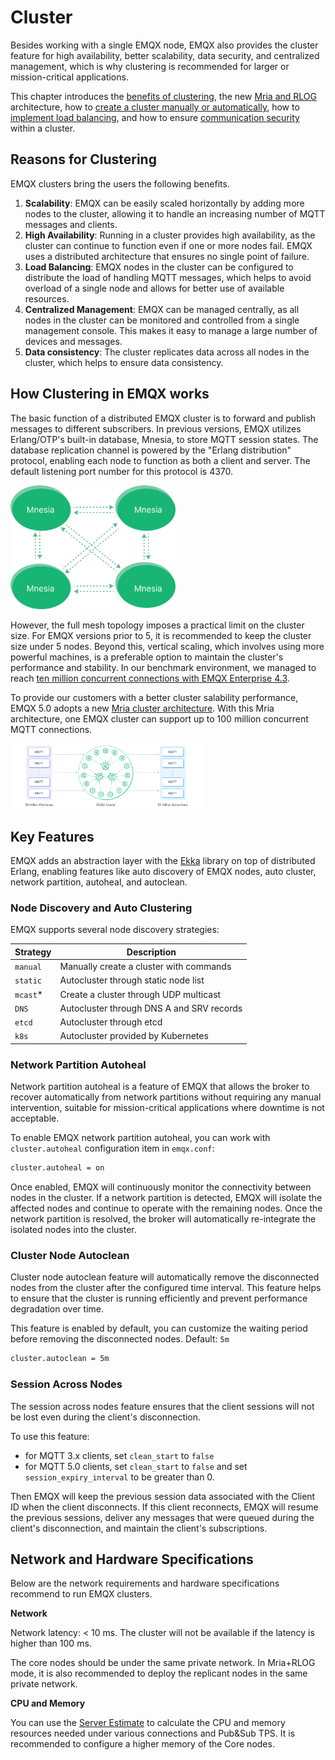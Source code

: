 # Cluster

Besides working with a single EMQX node, EMQX also provides the cluster feature for high availability, better scalability, data security, and centralized management, which is why clustering is recommended for larger or mission-critical applications. 

This chapter introduces the [benefits of clustering](#reasons-for-clustering), the new  [Mria and RLOG](./mria-introduction.md) architecture, how to [create a cluster manually or automatically](./create-cluster.md), how to [implement load balancing](./lb.md), and how to ensure [communication security](./security.md) within a cluster. 

## Reasons for Clustering

EMQX clusters bring the users the following benefits.

1. **Scalability**: EMQX can be easily scaled horizontally by adding more nodes to the cluster, allowing it to handle an increasing number of MQTT messages and clients.
2. **High Availability**: Running in a cluster provides high availability, as the cluster can continue to function even if one or more nodes fail. EMQX uses a distributed architecture that ensures no single point of failure.
3. **Load Balancing**: EMQX nodes in the cluster can be configured to distribute the load of handling MQTT messages, which helps to avoid overload of a single node and allows for better use of available resources.
4. **Centralized Management**: EMQX can be managed centrally, as all nodes in the cluster can be monitored and controlled from a single management console. This makes it easy to manage a large number of devices and messages.
4. **Data consistency**:  The cluster replicates data across all nodes in the cluster, which helps to ensure data consistency.  

## How Clustering in EMQX works

The basic function of a distributed EMQX cluster is to forward and publish messages to different subscribers. In previous versions, EMQX utilizes Erlang/OTP's built-in database, Mnesia, to store MQTT session states. The database replication channel is powered by the "Erlang distribution" protocol, enabling each node to function as both a client and server. The default listening port number for this protocol is 4370. 



<img src="./assets/mnesia-cluster.png" alt="mnesia-cluster" style="zoom: 33%;" />



However, the full mesh topology imposes a practical limit on the cluster size. For EMQX versions prior to 5, it is recommended to keep the cluster size under 5 nodes. Beyond this, vertical scaling, which involves using more powerful machines, is a preferable option to maintain the cluster's performance and stability. In our benchmark environment, we managed to reach [ten million concurrent connections with EMQX Enterprise 4.3](https://www.emqx.com/en/resources/emqx-v-4-3-0-ten-million-connections-performance-test-report).

To provide our customers with a better cluster salability performance, EMQX 5.0 adopts a new [Mria cluster architecture](./mria-introduction.md). With this Mria architecture, one EMQX cluster can support up to 100 million concurrent MQTT connections.



<img src="./assets/EMQX_cluster.png" alt="EMQX_cluster" style="zoom:30%;" />



<!--To better understand how clustering in EMQX works, you can continue to read the [EMQX clustering](../../design/clustering.md) will update when pr 1730 is merged. -->

## Key Features

EMQX adds an abstraction layer with the [Ekka](https://github.com/emqx/ekka) library on top of distributed Erlang, enabling features like auto discovery of EMQX nodes, auto cluster, network partition, autoheal, and autoclean.

### Node Discovery and Auto Clustering

EMQX supports several node discovery strategies:

| Strategy | Description                             |
| -------- | --------------------------------------- |
| `manual` | Manually create a cluster with commands |
| `static` | Autocluster through static node list    |
| `mcast`* | Create a cluster through UDP multicast  |
| `DNS`    | Autocluster through DNS A and SRV records        |
| `etcd`   | Autocluster through etcd                |
| `k8s`    | Autocluster provided by Kubernetes      |

[^*]: The multicast discovery strategy has been deprecated and will be removed in future releases.

### Network Partition Autoheal

Network partition autoheal is a feature of EMQX that allows the broker to recover automatically from network partitions without requiring any manual intervention, suitable for mission-critical applications where downtime is not acceptable.

To enable EMQX network partition autoheal, you can work with `cluster.autoheal` configuration item in `emqx.conf`:

```bash
cluster.autoheal = on
```

Once enabled, EMQX will continuously monitor the connectivity between nodes in the cluster. If a network partition is detected, EMQX will isolate the affected nodes and continue to operate with the remaining nodes. Once the network partition is resolved, the broker will automatically re-integrate the isolated nodes into the cluster.

### Cluster Node Autoclean

Cluster node autoclean feature will automatically remove the disconnected nodes from the cluster after the configured time interval. This feature helps to ensure that the cluster is running efficiently and prevent performance degradation over time.

This feature is enabled by default, you can customize the waiting period before removing the disconnected nodes. Default: `5m`

```bash
cluster.autoclean = 5m
```

### Session Across Nodes

The session across nodes feature ensures that the client sessions will not be lost even during the client's disconnection. 

To use this feature:

- for MQTT 3.x clients, set  `clean_start` to `false`
- for MQTT 5.0 clients, set `clean_start` to `false` and set `session_expiry_interval` to be greater than 0. 

Then EMQX will keep the previous session data associated with the Client ID when the client disconnects. If this client reconnects, EMQX will resume the previous sessions, deliver any messages that were queued during the client's disconnection, and maintain the client's subscriptions.

## Network and Hardware Specifications

Below are the network requirements and hardware specifications recommend to run EMQX clusters.

**Network**

Network latency: < 10 ms. The cluster will not be available if the latency is higher than 100 ms. 

The core nodes should be under the same private network. In Mria+RLOG mode, it is also recommended to deploy the replicant nodes in the same private network. 

**CPU and Memory**

You can use the [Server Estimate](https://www.emqx.com/en/server-estimate) to calculate the CPU and memory resources needed under various connections and Pub&Sub TPS. It is recommended to configure a higher memory of the Core nodes. 

